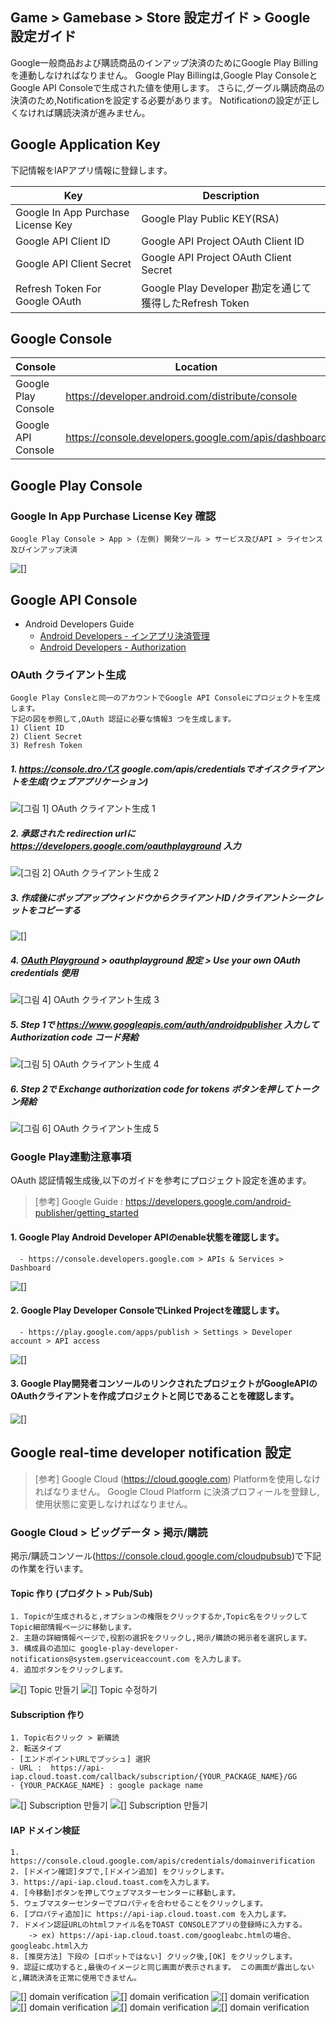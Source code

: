 ## Game > Gamebase > Store 設定ガイド > Google 設定ガイド

Google一般商品および購読商品のインアップ決済のためにGoogle Play Billingを連動しなければなりません。
Google Play Billingは,Google Play ConsoleとGoogle API Consoleで生成された値を使用します。
さらに,グーグル購読商品の決済のため,Notificationを設定する必要があります。
Notificationの設定が正しくなければ購読決済が進みません。

## Google Application Key
下記情報をIAPアプリ情報に登録します。

| Key | Description                                             |
| ---------------------------------- | ---------------------------------------------- |
| Google In App Purchase License Key | Google Play Public KEY(RSA)       |
| Google API Client ID               | Google API Project OAuth Client ID            |
| Google API Client Secret           | Google API Project OAuth Client Secret        |
| Refresh Token For Google OAuth     | Google Play Developer 勘定を通じて獲得したRefresh Token |

## Google Console
| Console        | Location                              |
| -------------- | ------------------------------- |
| Google Play Console | https://developer.android.com/distribute/console |
| Google API Console | https://console.developers.google.com/apis/dashboard |

## Google Play Console

### Google In App Purchase License Key 確認
```
Google Play Console > App > (左側) 開発ツール > サービス及びAPI > ライセンス及びインアップ決済
```
![[]](http://static.toastoven.net/prod_gamebase/StoreConsoleGuide/iap_google_license_ja.png)

## Google API Console

* Android Developers Guide
	* [Android Developers - インアプリ決済管理](http://developer.android.com/google/play/billing/billing_admin.html)
	* [Android Developers - Authorization](https://developers.google.com/identity/protocols/OAuth2WebServer)

### OAuth クライアント生成
```
Google Play Consleと同一のアカウントでGoogle API Consoleにプロジェクトを生成します。
下記の図を参照して,OAuth 認証に必要な情報3 つを生成します。
1) Client ID  
2) Client Secret  
3) Refresh Token  
```

##### 1. https://console.droパス google.com/apis/credentialsでオイスクライアントを生成(ウェブアプリケーション)
![[그림 1] OAuth クライアント生成 1](http://static.toastoven.net/prod_gamebase/StoreConsoleGuide/iap_google_credentials_ja.png)

##### 2. 承認された redirection urlに https://developers.google.com/oauthplayground 入力
![[그림 2] OAuth クライアント生成 2](http://static.toastoven.net/prod_gamebase/StoreConsoleGuide/iap_google_Oauth_ja.png)

##### 3. 作成後にポップアップウィンドウからクライアントID /クライアントシークレットをコピーする
![[]](http://static.toastoven.net/prod_gamebase/StoreConsoleGuide/iap_google_Oauth_clientSecret_ja.png)

##### 4. [OAuth Playground](https://developers.google.com/oauthplayground/) > oauthplayground 設定 > Use your own OAuth credentials 使用
![[그림 4] OAuth クライアント生成 3](http://static.toastoven.net/prod_gamebase/StoreConsoleGuide/iap_g_03.png)


##### 5. Step 1で https://www.googleapis.com/auth/androidpublisher 入力して Authorization code コード発給
![[그림 5] OAuth クライアント生成 4](http://static.toastoven.net/prod_gamebase/StoreConsoleGuide/iap_g_04.png)


##### 6. Step 2で Exchange authorization code for tokens ボタンを押してトークン発給
![[그림 6] OAuth クライアント生成 5](http://static.toastoven.net/prod_gamebase/StoreConsoleGuide/iap_g_05.png)


### Google Play連動注意事項

OAuth 認証情報生成後,以下のガイドを参考にプロジェクト設定を進めます。

> [参考]
> Google Guide : https://developers.google.com/android-publisher/getting_started

#### 1. Google Play Android Developer APIのenable状態を確認します。

```
  - https://console.developers.google.com > APIs & Services > Dashboard
```
![[]](http://static.toastoven.net/prod_gamebase/StoreConsoleGuide/iap-console-google-console-1.png)


#### 2. Google Play Developer ConsoleでLinked Projectを確認します。
 
```
  - https://play.google.com/apps/publish > Settings > Developer account > API access
```
![[]](http://static.toastoven.net/prod_gamebase/StoreConsoleGuide/iap-console-google-console-2.png)

#### 3. Google Play開発者コンソールのリンクされたプロジェクトがGoogleAPIのOAuthクライアントを作成プロジェクトと同じであることを確認します。
![[]](http://static.toastoven.net/prod_gamebase/StoreConsoleGuide/iap_google_linked_ja.png)

## Google real-time developer notification 設定

> [参考]
> Google Cloud (https://cloud.google.com) Platformを使用しなければなりません。
> Google Cloud Platform に決済プロフィールを登録し,使用状態に変更しなければなりません。


### Google Cloud > ビッグデータ > 掲示/購読

掲示/購読コンソール(https://console.cloud.google.com/cloudpubsub)で下記の作業を行います。

#### Topic 作り (プロダクト > Pub/Sub)

```
1. Topicが生成されると,オプションの権限をクリックするか,Topic名をクリックしてTopic細部情報ページに移動します。
2. 主題の詳細情報ページで,役割の選択をクリックし,掲示/購読の掲示者を選択します。
3. 構成員の追加に google-play-developer-notifications@system.gserviceaccount.com を入力します。
4. 追加ボタンをクリックします。
```
![[] Topic 만들기](http://static.toastoven.net/prod_gamebase/StoreConsoleGuide/iap_google_createTopic_ja.png)
![[] Topic 수정하기](http://static.toastoven.net/prod_gamebase/StoreConsoleGuide/iap_google_create_subscription_ja.png)

#### Subscription 作り
```
1. Topic右クリック > 新購読 
2. 転送タイプ
- [エンドポイントURLでプッシュ] 選択
- URL :  https://api-iap.cloud.toast.com/callback/subscription/{YOUR_PACKAGE_NAME}/GG
- {YOUR_PACKAGE_NAME} : google package name
```
![[] Subscription 만들기](http://static.toastoven.net/prod_gamebase/StoreConsoleGuide/iap_google_new_subscirption_ja.png)
![[] Subscription 만들기](http://static.toastoven.net/prod_gamebase/StoreConsoleGuide/iap_google_create_subscription_ja.png)


#### IAP ドメイン検証

```
1. https://console.cloud.google.com/apis/credentials/domainverification
2. [ドメイン確認]タブで,[ドメイン追加] をクリックします。
3. https://api-iap.cloud.toast.comを入力します。
4. [今移動]ボタンを押してウェブマスターセンターに移動します。
5. ウェブマスターセンターでプロパティを合わせることをクリックします。
6. [プロパティ追加]に https://api-iap.cloud.toast.com を入力します。
7. ドメイン認証URLのhtmlファイル名をTOAST CONSOLEアプリの登録時に入力する。
    -> ex) https://api-iap.cloud.toast.com/googleabc.htmlの場合、googleabc.html入力
8. [推奨方法] 下段の [ロボットではない] クリック後,[OK] をクリックします。
9. 認証に成功すると,最後のイメージと同じ画面が表示されます。 この画面が露出しないと,購読決済を正常に使用できません。
```

![[] domain verification](http://static.toastoven.net/prod_gamebase/StoreConsoleGuide/iap-console-domain-verification_ja_1.png)
![[] domain verification](http://static.toastoven.net/prod_gamebase/StoreConsoleGuide/iap_google_add_domain_ja.png)
![[] domain verification](http://static.toastoven.net/prod_gamebase/StoreConsoleGuide/iap-console-domain-verification_ja_3.png)
![[] domain verification](http://static.toastoven.net/prod_gamebase/StoreConsoleGuide/google_domain_auth.png)
![[] domain verification](http://static.toastoven.net/prod_gamebase/StoreConsoleGuide/iap-console-domain-verification_ja_4.png)
![[] domain verification](http://static.toastoven.net/prod_gamebase/StoreConsoleGuide/iap-console-domain-verification_ja_5.png)